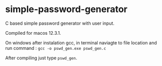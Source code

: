 # simple-password-generator
C based simple password generator with user input.

Compiled for macos 12.3.1.


On windows after instalation gcc, in terminal naviagte to file location and run command :
`gcc -o pswd_gen.exe pswd_gen.c`

After compiling just type `pswd_gen`.
